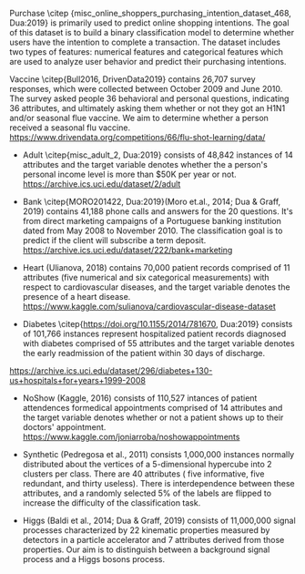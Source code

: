 Purchase \citep {misc_online_shoppers_purchasing_intention_dataset_468, Dua:2019} is primarily used to predict online shopping intentions. The goal of this dataset is to build a binary classification model to determine whether users have the intention to complete a transaction. The dataset includes two types of features: numerical features and categorical features which are used to analyze user behavior and predict their purchasing intentions.

Vaccine \citep{Bull2016, DrivenData2019} contains 26,707 survey responses, which were collected between October 2009 and June 2010. The survey asked people 36 behavioral and personal questions, indicating 36 attributes, and ultimately asking them whether or not they got an H1N1 and/or seasonal flue vaccine. We aim to determine whether a person received a seasonal flu vaccine.
https://www.drivendata.org/competitions/66/flu-shot-learning/data/

- Adult \citep{misc_adult_2, Dua:2019} consists of 48,842 instances of 14 attributes and the target variable denotes whether the a person's personal income level is more than $50K per year or not.
https://archive.ics.uci.edu/dataset/2/adult

- Bank \citep{MORO201422, Dua:2019}(Moro et.al., 2014; Dua & Graff, 2019) contains 41,188 phone calls and answers for the 20 questions. It's from direct marketing campaigns of a Portuguese banking institution dated from May 2008 to November 2010. The classification goal is to predict if the client will subscribe a term deposit.
https://archive.ics.uci.edu/dataset/222/bank+marketing

- Heart (Ulianova, 2018) contains 70,000 patient records comprised of 11 attributes (five numerical and six categorical measurements) with respect to cardiovascular diseases, and the target variable denotes the presence of a heart disease.
https://www.kaggle.com/sulianova/cardiovascular-disease-dataset

- Diabetes \citep{https://doi.org/10.1155/2014/781670, Dua:2019} consists of 101,766 instances represent hospitalized patient records diagnosed with diabetes comprised of 55 attributes and the target variable denotes the early readmission of the patient within 30 days of discharge.

https://archive.ics.uci.edu/dataset/296/diabetes+130-us+hospitals+for+years+1999-2008

- NoShow (Kaggle, 2016) consists of 110,527 intances of patient attendences formedical appointments comprised of 14 attributes and the target variable denotes whether or not a patient shows up to their doctors' appointment.
https://www.kaggle.com/joniarroba/noshowappointments

- Synthetic (Pedregosa et al., 2011) consists 1,000,000 instances normally distributed about the vertices of a 5-dimensional hypercube into 2 clusters per class. There are 40 attributes (
  five informative, five redundant, and thirty useless). There is interdependence between these attributes, and a randomly selected 5% of the labels are flipped to increase the difficulty of the classification task.

- Higgs (Baldi et al., 2014; Dua & Graff, 2019) consists of 11,000,000 signal processes characterized by 22 kinematic properties measured by detectors in a particle accelerator and 7 attributes derived from those properties. Our aim is to distinguish between a background signal process and a Higgs bosons process.

